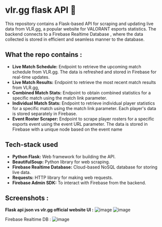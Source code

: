 # **vlr.gg flask API** 🚀
This repository contains a Flask-based API for scraping and updating live data from VLR.gg, a popular website for VALORANT esports statistics.
The backend connects to a Firebase Realtime Database , where the data collected is stored in efficient and seamless manner to the database.

## What the repo contains : 

- **Live Match Schedule:** Endpoint to retrieve the upcoming match schedule from VLR.gg. The data is refreshed and stored in Firebase for real-time updates.
- **Live Match Results:** Endpoint to retrieve the most recent match results from VLR.gg,
- **Combined Match Stats:** Endpoint to obtain combined statistics for a specific match using the match link parameter.
- **Individual Match Stats:** Endpoint to retrieve individual player statistics for a specific match using the match link parameter. Each player's data is stored separately in Firebase.
- **Event Roster Scraper:** Endpoint to scrape player rosters for a specific esports event using the event URL parameter. The data is stored in Firebase with a unique node based on the event name

## Tech-stack used

- **Python Flask:** Web framework for building the API.  
- **BeautifulSoup:** Python library for web scraping.   
- **Firebase Realtime Database:** Cloud-based NoSQL database for storing live data.   
- **Requests:** HTTP library for making web requests.   
- **Firebase Admin SDK:** To interact with Firebase from the backend.   

## Screenshots :

**Flask api json vs vlr.gg official website UI :**
![image](https://github.com/HarshitYaadav/vlr.ggAPI/assets/121128576/02ef1eaf-6d86-4f12-b2f4-8d6ae1a56fe1) ![image](https://github.com/HarshitYaadav/vlr.ggAPI/assets/121128576/c34eee18-42d9-4f04-83ed-0d850865a9a0)  

Firebase Realtime DB : ![image](https://github.com/HarshitYaadav/vlr.ggAPI/assets/121128576/60f8ead5-5802-4f41-899a-c4805625ba68)




